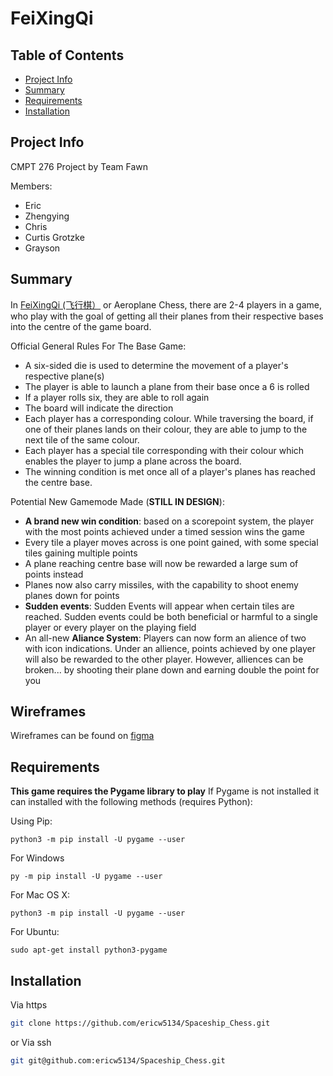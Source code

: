 # FeiXingQi

## Table of Contents

- [Project Info](#project-info)
- [Summary](#summary)
- [Requirements](#requirements)
- [Installation](#installation)

## Project Info
CMPT 276 Project by Team Fawn

Members:
- Eric 
- Zhengying 
- Chris 
- Curtis Grotzke 
- Grayson 

## Summary
In [FeiXingQi (飞行棋）](https://www.ymimports.com/pages/how-to-play-aeroplane-chess-fei-xing-qi) or Aeroplane Chess, there are 2-4 players in a game, who play with the goal of getting all their planes from their respective bases into the centre of the game board. 

Official General Rules For The Base Game:
* A six-sided die is used to determine the movement of a player's respective plane(s)
* The player is able to launch a plane from their base once a 6 is rolled
* If a player rolls six, they are able to roll again
* The board will indicate the direction
* Each player has a corresponding colour. While traversing the board, if one of their planes lands on their colour, they are able to jump to the next tile of the same colour.
* Each player has a special tile corresponding with their colour which enables the player to jump a plane across the board.
* The winning condition is met once all of a player's planes has reached the centre base.  

Potential New Gamemode Made (**STILL IN DESIGN**): 
* **A brand new win condition**: based on a scorepoint system, the player with the most points achieved under a timed session wins the game
* Every tile a player moves across is one point gained, with some special tiles gaining multiple points
* A plane reaching centre base will now be rewarded a large sum of points instead
* Planes now also carry missiles, with the capability to shoot enemy planes down for points
* **Sudden events**: Sudden Events will appear when certain tiles are reached. Sudden events could be both beneficial or harmful to a single player or every player on the playing field 
* An all-new **Aliance System**: Players can now form an alience of two with icon indications. Under an allience, points achieved by one player will also be rewarded to the other player. However, alliences can be broken... by shooting their plane down and earning double the point for you

## Wireframes
Wireframes can be found on [figma](https://www.figma.com/file/jqpiSDFuiUwqegEEUoQVvs/Spaceship-Chess-Wireframes?type=design&node-id=0%3A1&mode=design&t=6kDsDAlBPjDvWAsf-1)
## Requirements
**This game requires the Pygame library to play**
If Pygame is not installed it can installed with the following methods (requires Python):

Using Pip:

`
python3 -m pip install -U pygame --user
`

For Windows

`
py -m pip install -U pygame --user
`

For Mac OS X:

`
python3 -m pip install -U pygame --user
`

For Ubuntu:

`
sudo apt-get install python3-pygame
`


## Installation
Via https
```bash
git clone https://github.com/ericw5134/Spaceship_Chess.git
```
or 
Via ssh
```bash
git git@github.com:ericw5134/Spaceship_Chess.git
```
